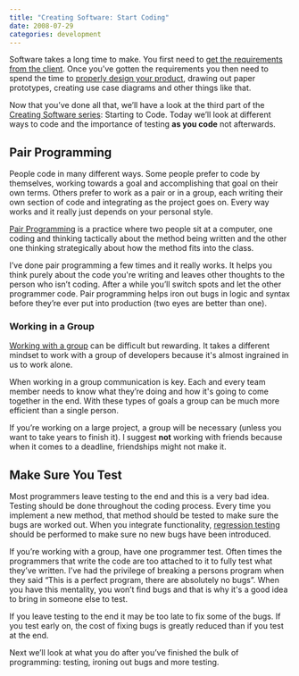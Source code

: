 ```yaml
---
title: "Creating Software: Start Coding"
date: 2008-07-29
categories: development
---
```


Software takes a long time to make. You first need to [get the requirements from the client](/posts/creating-software-getting-the-requirements/). Once you’ve gotten the requirements you then need to spend the time to [properly design your product](/posts/creating-software-the-design-phase/), drawing out paper prototypes, creating use case diagrams and other things like that.

Now that you’ve done all that, we’ll have a look at the third part of the [Creating Software series](https://web.archive.org/web/20080806224942/http://devjargon.com/tag/Creating-Software/): Starting to Code. Today we’ll look at different ways to code and the importance of testing **as you code** not afterwards.

## Pair Programming
People code in many different ways. Some people prefer to code by themselves, working towards a goal and accomplishing that goal on their own terms. Others prefer to work as a pair or in a group, each writing their own section of code and integrating as the project goes on. Every way works and it really just depends on your personal style.

[Pair Programming](http://www.extremeprogramming.org/rules/pair.html) is a practice where two people sit at a computer, one coding and thinking tactically about the method being written and the other one thinking strategically about how the method fits into the class.

I’ve done pair programming a few times and it really works. It helps you think purely about the code you're writing and leaves other thoughts to the person who isn’t coding. After a while you’ll switch spots and let the other programmer code. Pair programming helps iron out bugs in logic and syntax before they’re ever put into production (two eyes are better than one).

### Working in a Group
[Working with a group](/posts/6-tips-for-working-in-a-group) can be difficult but rewarding. It takes a different mindset to work with a group of developers because it's almost ingrained in us to work alone.

When working in a group communication is key. Each and every team member needs to know what they’re doing and how it's going to come together in the end. With these types of goals a group can be much more efficient than a single person.

If you’re working on a large project, a group will be necessary (unless you want to take years to finish it). I suggest **not** working with friends because when it comes to a deadline, friendships might not make it.

## Make Sure You Test
Most programmers leave testing to the end and this is a very bad idea. Testing should be done throughout the coding process. Every time you implement a new method, that method should be tested to make sure the bugs are worked out. When you integrate functionality, [regression testing](http://en.wikipedia.org/wiki/Regression_testing) should be performed to make sure no new bugs have been introduced.

If you’re working with a group, have one programmer test. Often times the programmers that write the code are too attached to it to fully test what they’ve written. I’ve had the privilege of breaking a persons program when they said “This is a perfect program, there are absolutely no bugs”. When you have this mentality, you won’t find bugs and that is why it's a good idea to bring in someone else to test.

If you leave testing to the end it may be too late to fix some of the bugs. If you test early on, the cost of fixing bugs is greatly reduced than if you test at the end.

Next we’ll look at what you do after you’ve finished the bulk of programming: testing, ironing out bugs and more testing.

